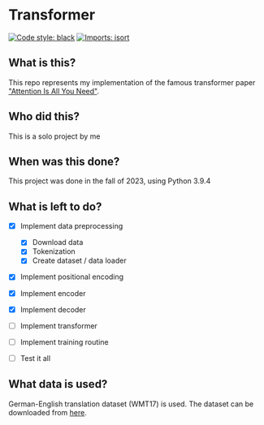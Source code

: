 # Transformer
[![Code style: black](https://img.shields.io/badge/code%20style-black-000000.svg)](https://github.com/psf/black)
[![Imports: isort](https://img.shields.io/badge/%20imports-isort-%231674b1?style=flat&labelColor=ef8336)](https://pycqa.github.io/isort/)

## What is this?
This repo represents my implementation of the famous transformer paper ["Attention Is All You Need"](https://arxiv.org/pdf/1706.03762.pdf).

## Who did this?
This is a solo project by me

## When was this done?
This project was done in the fall of 2023, using Python 3.9.4

## What is left to do?

- [x] Implement data preprocessing
    - [x] Download data
    - [x] Tokenization
    - [x] Create dataset / data loader
- [x] Implement positional encoding
- [x] Implement encoder
- [x] Implement decoder
- [ ] Implement transformer
- [ ] Implement training routine
- [ ] Test it all


## What data is used?
German-English translation dataset (WMT17) is used. 
The dataset can be downloaded from [here](https://www.statmt.org/wmt17/translation-task.html#download).
